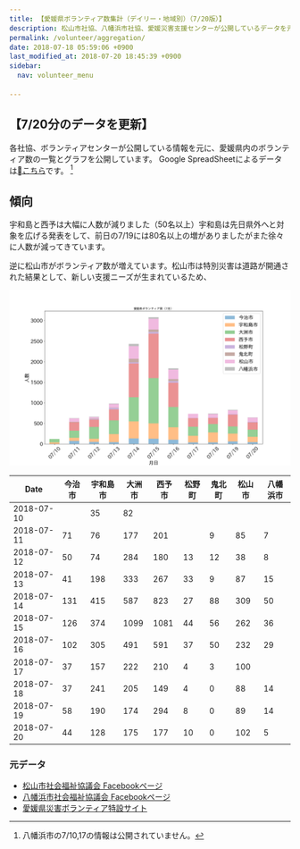 ```yaml
---
title: 【愛媛県ボランティア数集計（デイリー・地域別）（7/20版）】
description: 松山市社協、八幡浜市社協、愛媛災害支援センターが公開しているデータを元に、ボランティア数のグラフを作成・公開しています。
permalink: /volunteer/aggregation/
date: 2018-07-18 05:59:06 +0900
last_modified_at: 2018-07-20 18:45:39 +0900
sidebar:
  nav: volunteer_menu

---
```

## 【7/20分のデータを更新】

各社協、ボランティアセンターが公開している情報を元に、愛媛県内のボランティア数の一覧とグラフを公開しています。
Google SpreadSheetによるデータは[こちら](https://docs.google.com/spreadsheets/d/1h-GFHoNa55P96wu_HNbPk899eN4HZcnu1T9q4eag8Uc/edit#gid=0)です。 [^1]

## 傾向

宇和島と西予は大幅に人数が減りました（50名以上）宇和島は先日県外へと対象を広げる発表をして、前日の7/19には80名以上の増がありましたがまた徐々に人数が減ってきています。

逆に松山市がボランティア数が増えています。松山市は特別災害は道路が開通された結果として、新しい支援ニーズが生まれているため、

![愛媛県内ボランティア数（日次）](/assets/images/volunteer_count.png)

[^1]: 八幡浜市の7/10,17の情報は公開されていません。


| Date       | 今治市 | 宇和島市 | 大洲市 | 西予市 | 松野町 | 鬼北町 | 松山市 | 八幡浜市 |
|------------|--------|----------|--------|--------|--------|--------|--------|----------|
| 2018-07-10 |        |       35 |     82 |        |        |        |        |          |
| 2018-07-11 |     71 |       76 |    177 |    201 |        |      9 |     85 |        7 |
| 2018-07-12 |     50 |       74 |    284 |    180 |     13 |     12 |     38 |        8 |
| 2018-07-13 |     41 |      198 |    333 |    267 |     33 |      9 |     87 |       15 |
| 2018-07-14 |    131 |      415 |    587 |    823 |     27 |     88 |    309 |       50 |
| 2018-07-15 |    126 |      374 |   1099 |   1081 |     44 |     56 |    262 |       36 |
| 2018-07-16 |    102 |      305 |    491 |    591 |     37 |     50 |    232 |       29 |
| 2018-07-17 |     37 |      157 |    222 |    210 |      4 |      3 |    100 |          |
| 2018-07-18 |     37 |      241 |    205 |    149 |      4 |      0 |     88 |       14 |
| 2018-07-19 |     58 |      190 |    174 |    294 |      8 |      0 |     89 |       14 |
| 2018-07-20 |     44 |      128 |    175 |    177 |     10 |      0 |    102 |        5 |

### 元データ

- [松山市社会福祉協議会 Facebookページ](https://www.facebook.com/matsuyama.wel/)
- [八幡浜市社会福祉協議会 Facebookページ](https://www.facebook.com/ywthm.syakyo/)
- [愛媛県災害ボランティア特設サイト](https://ehimesvc.jp/)
